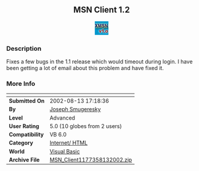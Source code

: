 ﻿<div align="center">

## MSN Client 1\.2

<img src="xmsn.jpg">
</div>

### Description

Fixes a few bugs in the 1.1 release which would timeout during login. I have been getting a lot of email about this problem and have fixed it.
 
### More Info
 


<span>             |<span>
---                |---
**Submitted On**   |2002-08-13 17:18:36
**By**             |[Joseph Smugeresky](https://github.com/Planet-Source-Code/PSCIndex/blob/master/ByAuthor/joseph-smugeresky.md)
**Level**          |Advanced
**User Rating**    |5.0 (10 globes from 2 users)
**Compatibility**  |VB 6\.0
**Category**       |[Internet/ HTML](https://github.com/Planet-Source-Code/PSCIndex/blob/master/ByCategory/internet-html__1-34.md)
**World**          |[Visual Basic](https://github.com/Planet-Source-Code/PSCIndex/blob/master/ByWorld/visual-basic.md)
**Archive File**   |[MSN\_Client1177358132002\.zip](https://github.com/Planet-Source-Code/joseph-smugeresky-msn-client-1-2__1-37927/archive/master.zip)








